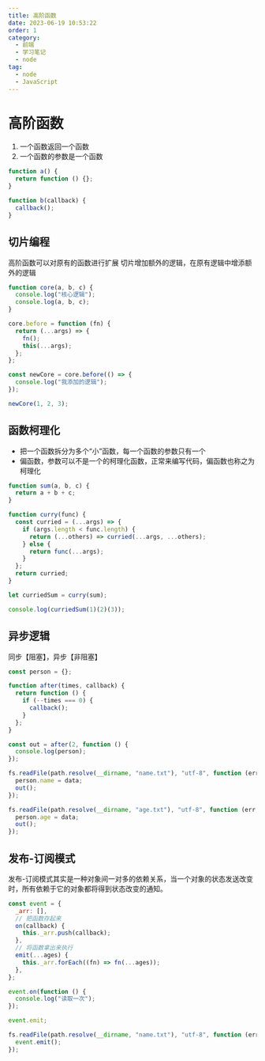 ```yaml
---
title: 高阶函数
date: 2023-06-19 10:53:22
order: 1
category:
  - 前端
  - 学习笔记
  - node
tag:
  - node
  - JavaScript
---
```


# 高阶函数

1. 一个函数返回一个函数
2. 一个函数的参数是一个函数

```js
function a() {
  return function () {};
}

function b(callback) {
  callback();
}
```

## 切片编程

高阶函数可以对原有的函数进行扩展
切片增加额外的逻辑，在原有逻辑中增添额外的逻辑

```js
function core(a, b, c) {
  console.log("核心逻辑");
  console.log(a, b, c);
}

core.before = function (fn) {
  return (...args) => {
    fn();
    this(...args);
  };
};

const newCore = core.before(() => {
  console.log("我添加的逻辑");
});

newCore(1, 2, 3);
```

## 函数柯理化

- 把一个函数拆分为多个“小”函数，每一个函数的参数只有一个
- 偏函数，参数可以不是一个的柯理化函数，正常来编写代码，偏函数也称之为柯理化

```js
function sum(a, b, c) {
  return a + b + c;
}

function curry(func) {
  const curried = (...args) => {
    if (args.length < func.length) {
      return (...others) => curried(...args, ...others);
    } else {
      return func(...args);
    }
  };
  return curried;
}

let curriedSum = curry(sum);

console.log(curriedSum(1)(2)(3));
```

## 异步逻辑

同步【阻塞】，异步【非阻塞】

```js
const person = {};

function after(times, callback) {
  return function () {
    if (--times === 0) {
      callback();
    }
  };
}

const out = after(2, function () {
  console.log(person);
});

fs.readFile(path.resolve(__dirname, "name.txt"), "utf-8", function (err, data) {
  person.name = data;
  out();
});

fs.readFile(path.resolve(__dirname, "age.txt"), "utf-8", function (err, data) {
  person.age = data;
  out();
});
```

## 发布-订阅模式

发布-订阅模式其实是一种对象间一对多的依赖关系，当一个对象的状态发送改变时，所有依赖于它的对象都将得到状态改变的通知。

```js
const event = {
  _arr: [],
  // 把函数存起来
  on(callback) {
    this._arr.push(callback);
  },
  // 将函数拿出来执行
  emit(...ages) {
    this._arr.forEach((fn) => fn(...ages));
  },
};

event.on(function () {
  console.log("读取一次");
});

event.emit;

fs.readFile(path.resolve(__dirname, "name.txt"), "utf-8", function (err, data) {
  event.emit();
});
```
